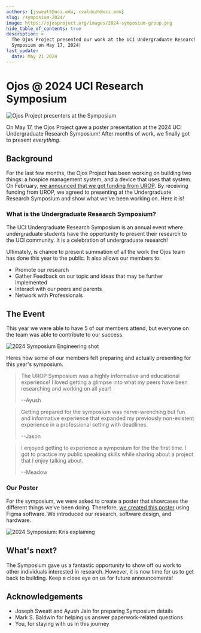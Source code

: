 ```yaml
---
authors: [jsweatt@uci.edu, cvaldezh@uci.edu]
slug: /symposium-2024/
image: https://ojosproject.org/images/2024-symposium-group.png
hide_table_of_contents: true
description: >
  The Ojos Project presented our work at the UCI Undergraduate Research
  Symposium on May 17, 2024!
last_update:
  date: May 21 2024
---
```


# Ojos @ 2024 UCI Research Symposium

![Ojos Project presenters at the Symposium](@site/static/images/2024-symposium-group.png)

On May 17, the Ojos Project gave a poster presentation at the 2024 UCI
Undergraduate Research Symposium! After months of work, we finally got to
present *everything*.

<!-- truncate -->

## Background

For the last few months, the Ojos Project has been working on building two
things: a hospice management system, and a device that uses that system. On
February, [we announced that we got funding from UROP](/news/urop-and-finances/).
By receiving funding from UROP, we agreed to presenting at the Undergraduate
Research Symposium and show what we've been working on. Here it is!

### What is the Undergraduate Research Symposium?

The UCI Undergraduate Research Symposium is an annual event where undergraduate
students have the opportunity to present their research to the UCI community. It
is a celebration of undergraduate research!

Ultimately, is chance to present summation of all the work the Ojos team has done
this year to the public. It also allows our members to:

- Promote our research
- Gather Feedback on our topic and ideas that may be further implemented
- Interact with our peers and parents
- Network with Professionals

## The Event

This year we were able to have 5 of our members attend, but everyone on the team
was able to contribute to our success.

![2024 Symposium Engineering shot](@site/static/images/2024-symposium-engineering.jpg)

Heres how some of our members felt preparing and actually presenting for this
year's symposium.

> The UROP Symposium was a highly informative and educational experience! I
loved getting a glimpse into what my peers have been researching and working on
all year!
>
> --Ayush

<!--insert image carousel-->

> Getting prepared for the symposium was nerve-wrenching but fun and informative
experience that expanded my previously non-existent experience in a professional
setting with deadlines.
>
> --Jason

<!--insert image carousel-->

> I enjoyed getting to experience a symposium for the the first time. I got to
practice my public speaking skills while sharing about a project that I enjoy
talking about.
>
> --Meadow

### Our Poster

For the symposium, we were asked to create a poster that showcases the different
things we've been doing. Therefore,
[we created this poster](https://drive.google.com/file/d/1-QbIBzGi8UYfNwEOQ8Uz16ER5uIzTz0T/view?usp=sharing)
using Figma software. We introduced our research, software design, and hardware.

![2024 Symposium: Kris explaining](@site/static/images/2024-symposium-kris.jpg)

## What's next?

The Symposium gave us a fantastic opportunity to show off ou work to other
individuals interested in research. However, it is now time for us to get back
to building. Keep a close eye on us for future announcements!

## Acknowledgements

- Joseph Sweatt and Ayush Jain for preparing Symposium details
- Mark S. Baldwin for helping us answer paperwork-related questions
- You, for staying with us in this journey
